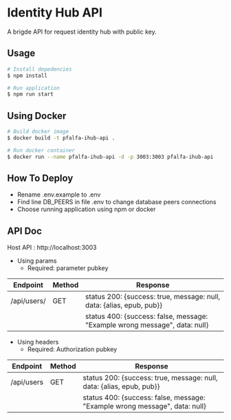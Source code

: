 # Identity Hub API

A brigde API for request identity hub with public key.

## Usage

```bash
# Install depedencies
$ npm install

# Run application
$ npm run start
```

## Using Docker

```bash
# Build docker image
$ docker build -t pfalfa-ihub-api .

# Run docker container
$ docker run --name pfalfa-ihub-api -d -p 3003:3003 pfalfa-ihub-api
```

## How To Deploy

- Rename .env.example to .env
- Find line DB_PEERS  in file .env to change database peers connections
- Choose running application using npm or docker

## API Doc

Host API : http://localhost:3003

- Using params
  - Required: parameter pubkey

| Endpoint            | Method | Response                                                                   |
| ------------------- | ------ | -------------------------------------------------------------------------- |
| /api/users/<pubkey> | GET    | status 200: {success: true, message: null, data: {alias, epub, pub}}       |
|                     |        | status 400: {success: false, message: "Example wrong message", data: null} |

- Using headers
  - Required: Authorization pubkey

| Endpoint    | Method | Response                                                                   |
| ----------- | ------ | -------------------------------------------------------------------------- |
| /api/users  | GET    | status 200: {success: true, message: null, data: {alias, epub, pub}}       |
|             |        | status 400: {success: false, message: "Example wrong message", data: null} |
